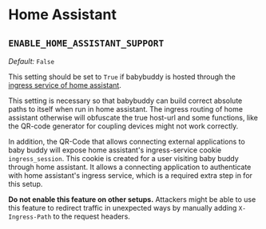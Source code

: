 # Home Assistant

## `ENABLE_HOME_ASSISTANT_SUPPORT`

_Default:_ `False`

This setting should be set to `True` if babybuddy is hosted through the [ingress
service of home assistant](https://developers.home-assistant.io/docs/add-ons/presentation/#ingress).

This setting is necessary so that babybuddy can build correct absolute paths to
itself when run in home assistant. The ingress routing of home assistant
otherwise will obfuscate the true host-url and some functions, like the QR-code
generator for coupling devices might not work correctly.

In addition, the QR-Code that allows connecting external applications
to baby buddy will expose home assistant's ingress-service cookie
`ingress_session`. This cookie is created for a user visiting baby buddy through
home assistant. It allows a connecting application to authenticate with
home assistant's ingress service, which is a required extra step in
for this setup.

**Do not enable this feature on other setups.** Attackers might be able to
use this feature to redirect traffic in unexpected ways by manually adding
`X-Ingress-Path` to the request headers.
